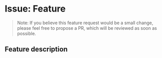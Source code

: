 # Issue: Feature
> Note: If you believe this feature request would be a small change, please feel free to propose a PR, which will be reviewed as soon as possible.
## Feature description
<!--
Please describe what functionality this feature pertains to.
-->